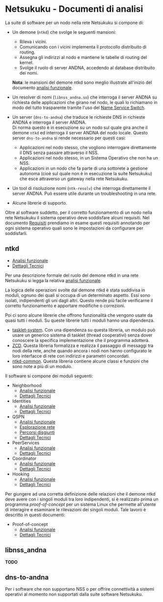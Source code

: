 # Netsukuku - Documenti di analisi

La suite di software per un nodo nella rete Netsukuku si compone di:

*   Un demone (`ntkd`) che svolge le seguenti mansioni:

    *   Rileva i vicini.
    *   Comunicando con i vicini implementa il protocollo distribuito di routing.
    *   Assegna gli indirizzi al nodo e mantiene le tabelle di routing del kernel.
    *   Svolge il ruolo di server ANDNA, accedendo al database distribuito dei nomi.

    **Nota**: le mansioni del demone ntkd sono meglio illustrate all'inizio del documento
    [analisi funzionale](DemoneNTKD/AnalisiFunzionale.md).

*   Un resolver di nomi (`libnss_andna.so`) che interroga il server ANDNA su richiesta delle applicazioni che
    girano nel nodo, le quali lo richiamano in modo del tutto trasparente tramite l'uso del
    [Name Service Switch](https://en.wikipedia.org/wiki/Name_Service_Switch).

*   Un server (`dns-to-andna`) che traduce le richieste DNS in richieste ANDNA e interroga il server ANDNA.  
    Di norma questo è in esecuzione su un nodo sul quale gira anche il demone `ntkd` ed interroga il
    server ANDNA del nodo locale. Questo server `dns-to-andna` si rende necessario per questi casi:

    *   Applicazioni nel nodo stesso, che vogliono interrogare direttamente il DNS senza passare attraverso il NSS.
    *   Applicazioni nel nodo stesso, in un Sistema Operativo che non ha un NSS.
    *   Applicazioni in un nodo che fa parte di una sottorete a gestione autonoma (cioè sul quale non è in
        esecuzione la suite Netsukuku) che esce attraverso un gateway nella rete Netsukuku.

*   Un tool di risoluzione nomi (`ntk-resolv`) che interroga direttamente il server ANDNA. Può essere utile durante
    un troubleshooting in una rete.

*   Alcune librerie di supporto.

Oltre al software suddetto, per il corretto funzionamento di un nodo nella rete Netsukuku il sistema operativo
deve soddisfare alcuni requisiti. Nel documento [Requisiti](Sistema/Requisiti.md) prendiamo in
esame questi requisiti annotando per ogni sistema operativo quali sono le impostazioni da configurare per soddisfarli.

## ntkd

*   [Analisi funzionale](DemoneNTKD/AnalisiFunzionale.md)
*   [Dettagli Tecnici](DemoneNTKD/DettagliTecnici.md)

Per una descrizione formale del ruolo del demone ntkd in una rete Netsukuku si legga la relativa
[analisi funzionale](DemoneNTKD/AnalisiFunzionale.md).

La logica delle operazioni svolte dal demone ntkd è stata suddivisa in moduli, ognuno dei quali si occupa di un
determinato aspetto. Essi sono isolati, indipendenti gli uni dagli altri. Questo rende più facile verificarne
il corretto funzionamento e apportare modifiche o correzioni.

Poi ci sono alcune librerie che offrono funzionalità che vengono usate da quasi tutti i moduli. Su queste librerie
tutti i moduli hanno una dipendenza.

*   [tasklet-system](Librerie/TaskletSystem.md). Con una dipendenza su questa libreria, un modulo può usare un generico sistema di
    tasklet (thread cooperativi) senza dover conoscere la specifica implementazione che il programma
    adotterà.
*   [ZCD](Librerie/ZCD.md). Questa libreria formalizza e realizza il passaggio di messaggi tra nodi della rete, anche
    quando ancora i nodi non hanno configurato le loro interfacce di rete con indirizzi e parametri
    concordati.
*   [ntkd-common](Librerie/Common.md). Questa libreria contiene alcune classi e funzioni che sono note a più di un
    modulo.

Il software si compone dei moduli seguenti:

*   Neighborhood
    *   [Analisi funzionale](ModuloNeighborhood/AnalisiFunzionale.md)
    *   [Dettagli Tecnici](ModuloNeighborhood/DettagliTecnici.md)
*   Identities
    *   [Analisi funzionale](ModuloIdentities/AnalisiFunzionale.md)
    *   [Dettagli Tecnici](ModuloIdentities/DettagliTecnici.md)
*   QSPN
    *   [Analisi funzionale](ModuloQspn/AnalisiFunzionale.md)
    *   [Esplorazione rete](ModuloQspn/EsplorazioneRete.md)
    *   [Percorsi disgiunti](ModuloQspn/PercorsiDisgiunti.md)
    *   [Dettagli Tecnici](ModuloQspn/DettagliTecnici.md)
*   PeerServices
    *   [Analisi funzionale](ModuloPeers/AnalisiFunzionale.md)
    *   [Dettagli Tecnici](ModuloPeers/DettagliTecnici.md)
*   Coordinator
    *   [Analisi funzionale](ModuloCoordinator/AnalisiFunzionale.md)
    *   [Dettagli Tecnici](ModuloCoordinator/DettagliTecnici.md)
*   Hooking
    *   [Analisi funzionale](ModuloHooking/AnalisiFunzionale.md)
    *   [Dettagli Tecnici](ModuloHooking/DettagliTecnici.md)

Per giungere ad una corretta definizione delle relazioni che il demone ntkd deve avere con i
singoli moduli tra loro indipendenti, si è realizzato prima un programma *proof-of-concept* per
un sistema Linux che permette all'utente di interagire e esaminare le rilevazioni dei
singoli moduli. Tale lavoro è descritto in questi documenti:

*   Proof-of-concept
    *   [Analisi funzionale](Proof/AnalisiFunzionale.md)
    *   [Dettagli Tecnici](Proof/DettagliTecnici.md)

## libnss_andna

**TODO**

## dns-to-andna

Per i software che non supportano NSS o per offrire connettività a sistemi operativi al momento non supportati
dalla suite software Netsukuku.


